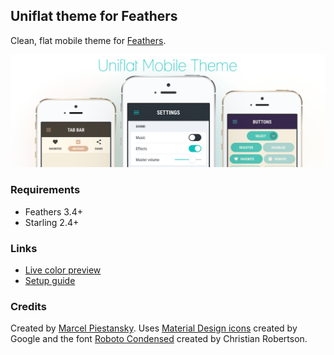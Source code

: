 ## Uniflat theme for Feathers

Clean, flat mobile theme for [Feathers](https://feathersui.com/).

![Hero](hero.png)

### Requirements

* Feathers 3.4+
* Starling 2.4+

### Links

* [Live color preview](https://feathers.marpies.com/themes/uniflat/preview/)
* [Setup guide](https://feathers.marpies.com/themes/uniflat/guide/)

### Credits

Created by [Marcel Piestansky](https://marpies.com). Uses [Material Design icons](https://github.com/google/material-design-icons) created by Google and the font [Roboto Condensed](https://fonts.google.com/specimen/Roboto+Condensed) created by Christian Robertson.